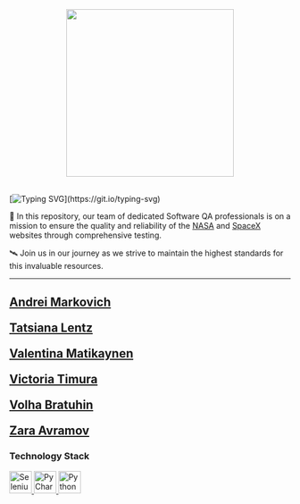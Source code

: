 <div id="header" align="center">
  <img src="https://media0.giphy.com/media/v1.Y2lkPTc5MGI3NjExYmw0cDJvMHZ0c3p1aTZ6aGQ1cGx4dGpjMWd1ZHdjMjFkdm5xeXlrYSZlcD12MV9pbnRlcm5hbF9naWZfYnlfaWQmY3Q9Zw/e7PqS0VCIsmi6LKkY4/giphy.webp" width="300"/>
</div>

<br>

[![Typing SVG](https://readme-typing-svg.herokuapp.com?color=300000&size=21&multiline=true&width=700&lines=WELCOME+TO+NASA+AND+SPACEX+TESTING+PROJECT!)](https://git.io/typing-svg)

🚀 In this repository, our team of dedicated Software QA professionals is on a mission to ensure the quality and reliability of the [NASA](https://www.nasa.gov/) and [SpaceX](https://www.spacex.com/) websites through comprehensive testing.

🛰️ Join us in our journey as we strive to maintain the highest standards for this invaluable resources.

---

<div align="left"><h2>

[Andrei Markovich](https://www.linkedin.com/in/andrei-markovich)

[Tatsiana Lentz](https://www.linkedin.com/in/tatsianalentz/)

[Valentina Matikaynen](https://www.linkedin.com/in/valentina-matikaynen)

[Victoria Timura](https://www.linkedin.com/in/victoria-timura)

[Volha Bratuhin](https://www.linkedin.com/in/volha-bratuhin)

[Zara Avramov](https://www.linkedin.com/in/zara-avramov)

</h2></div>


### Technology Stack
<a href="https://www.jetbrains.com/idea/">
    <img src="https://seeklogo.com/images/S/selenium-logo-DB9103D7CF-seeklogo.com.png" width="40" height="40"  alt="Selenium"/>
</a>
<a href="https://www.jetbrains.com/idea/">
    <img src="https://blog.jetbrains.com/wp-content/uploads/2019/01/pycharm_icon.svg" width="40" height="40"  alt="PyCharm"/>
</a>
<a href="https://www.jetbrains.com/idea/">
    <img src="https://upload.wikimedia.org/wikipedia/commons/thumb/0/0a/Python.svg/270px-Python.svg.png" width="40" height="40"  alt="Python"/>
</a>


